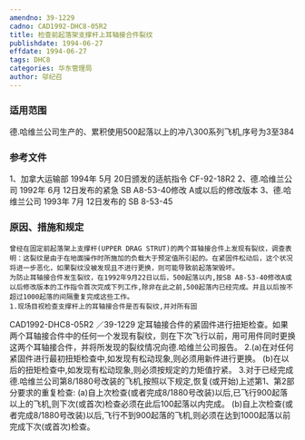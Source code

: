 ```yaml
---
amendno: 39-1229
cadno: CAD1992-DHC8-05R2
title: 检查前起落架支撑杆上耳轴接合件裂纹
publishdate: 1994-06-27
effdate: 1994-06-27
tags: DHC8
categories: 华东管理局
author: 邬纪召
---
```


### 适用范围 
德.哈维兰公司生产的、累积使用500起落以上的冲八300系列飞机,序号为3至384

### 参考文件
1、加拿大运输部 1994年 5月 20日颁发的适航指令 CF-92-18R2 
2、德.哈维兰公司 1992年 6月 12日发布的紧急 SB A8-53-40修改 A或以后的修改版本
 3、德.哈维兰公司 1993年 7月 12日发布的 SB 8-53-45 

### 原因、措施和规定 
    曾经在固定前起落架上支撑杆(UPPER DRAG STRUT)的两个耳轴接合件上发现有裂纹，调查表明：这裂纹是由于在地面操作时所施加的负载大于预定值所引起的。在紧固件松动后，这个状况将进一步恶化，如果裂纹没被发现且不进行更换，则可能导致前起落架毁坏。 
    为防止耳轴接合件发生裂纹，在1992年9月22日以后，500起落以内,按SB A8-53-40修改A或以后修改版本的工作指令首次完成下列工作,除非在此之前,500起落内已经完成。并且以后按不超过1000起落的间隔重复完成这些工作。 
    1.现场目视检查支撑杆上的耳轴接合件是否有裂纹,并对所有固
 CAD1992-DHC8-05R2 ／39-1229 
定耳轴接合件的紧固件进行扭矩检查。如果两个耳轴接合件中的任何一个发现有裂纹，则在下次飞行以前，用可用件同时更换这两个耳轴接合件，并将所发现的裂纹情况向德.哈维兰公司报告。 
    2.(a)在对任何紧固件进行最初扭矩检查中,如发现有松动现象,则必须用新件进行更换。 
    (b)在以后的扭矩检查中,如发现有松动现象,则必须按规定的力矩值拧紧。 
    3.对于已经完成德.哈维兰公司第8/1880号改装的飞机,按照以下规定,恢复(或开始)上述第1、第2部分要求的重复检查: 
(a)自上次检查(或者完成8/1880号改装)以后,已飞行900起落以上的飞机,则下次(或首次)检查必须在此后100起落以内完成。 
(b)自上次检查(或者完成8/1880号改装)以后,飞行不到900起落的飞机,则必须在达到1000起落以前完成下次(或首次)检查。


